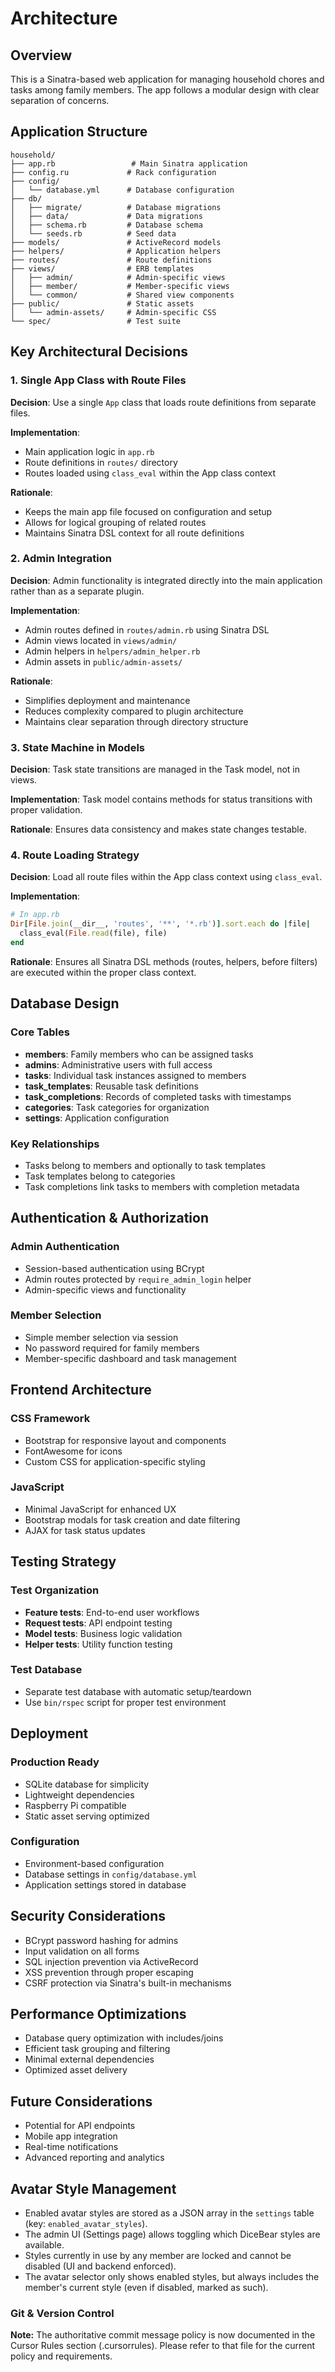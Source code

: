# Architecture

## Overview

This is a Sinatra-based web application for managing household chores and tasks among family members. The app follows a modular design with clear separation of concerns.

## Application Structure

```
household/
├── app.rb                 # Main Sinatra application
├── config.ru             # Rack configuration
├── config/
│   └── database.yml      # Database configuration
├── db/
│   ├── migrate/          # Database migrations
│   ├── data/             # Data migrations
│   ├── schema.rb         # Database schema
│   └── seeds.rb          # Seed data
├── models/               # ActiveRecord models
├── helpers/              # Application helpers
├── routes/               # Route definitions
├── views/                # ERB templates
│   ├── admin/            # Admin-specific views
│   ├── member/           # Member-specific views
│   └── common/           # Shared view components
├── public/               # Static assets
│   └── admin-assets/     # Admin-specific CSS
└── spec/                 # Test suite
```

## Key Architectural Decisions

### 1. Single App Class with Route Files

**Decision**: Use a single `App` class that loads route definitions from separate files.

**Implementation**:
- Main application logic in `app.rb`
- Route definitions in `routes/` directory
- Routes loaded using `class_eval` within the App class context

**Rationale**:
- Keeps the main app file focused on configuration and setup
- Allows for logical grouping of related routes
- Maintains Sinatra DSL context for all route definitions

### 2. Admin Integration

**Decision**: Admin functionality is integrated directly into the main application rather than as a separate plugin.

**Implementation**:
- Admin routes defined in `routes/admin.rb` using Sinatra DSL
- Admin views located in `views/admin/`
- Admin helpers in `helpers/admin_helper.rb`
- Admin assets in `public/admin-assets/`

**Rationale**:
- Simplifies deployment and maintenance
- Reduces complexity compared to plugin architecture
- Maintains clear separation through directory structure

### 3. State Machine in Models

**Decision**: Task state transitions are managed in the Task model, not in views.

**Implementation**: Task model contains methods for status transitions with proper validation.

**Rationale**: Ensures data consistency and makes state changes testable.

### 4. Route Loading Strategy

**Decision**: Load all route files within the App class context using `class_eval`.

**Implementation**:
```ruby
# In app.rb
Dir[File.join(__dir__, 'routes', '**', '*.rb')].sort.each do |file|
  class_eval(File.read(file), file)
end
```

**Rationale**: Ensures all Sinatra DSL methods (routes, helpers, before filters) are executed within the proper class context.

## Database Design

### Core Tables

- **members**: Family members who can be assigned tasks
- **admins**: Administrative users with full access
- **tasks**: Individual task instances assigned to members
- **task_templates**: Reusable task definitions
- **task_completions**: Records of completed tasks with timestamps
- **categories**: Task categories for organization
- **settings**: Application configuration

### Key Relationships

- Tasks belong to members and optionally to task templates
- Task templates belong to categories
- Task completions link tasks to members with completion metadata

## Authentication & Authorization

### Admin Authentication
- Session-based authentication using BCrypt
- Admin routes protected by `require_admin_login` helper
- Admin-specific views and functionality

### Member Selection
- Simple member selection via session
- No password required for family members
- Member-specific dashboard and task management

## Frontend Architecture

### CSS Framework
- Bootstrap for responsive layout and components
- FontAwesome for icons
- Custom CSS for application-specific styling

### JavaScript
- Minimal JavaScript for enhanced UX
- Bootstrap modals for task creation and date filtering
- AJAX for task status updates

## Testing Strategy

### Test Organization
- **Feature tests**: End-to-end user workflows
- **Request tests**: API endpoint testing
- **Model tests**: Business logic validation
- **Helper tests**: Utility function testing

### Test Database
- Separate test database with automatic setup/teardown
- Use `bin/rspec` script for proper test environment

## Deployment

### Production Ready
- SQLite database for simplicity
- Lightweight dependencies
- Raspberry Pi compatible
- Static asset serving optimized

### Configuration
- Environment-based configuration
- Database settings in `config/database.yml`
- Application settings stored in database

## Security Considerations

- BCrypt password hashing for admins
- Input validation on all forms
- SQL injection prevention via ActiveRecord
- XSS prevention through proper escaping
- CSRF protection via Sinatra's built-in mechanisms

## Performance Optimizations

- Database query optimization with includes/joins
- Efficient task grouping and filtering
- Minimal external dependencies
- Optimized asset delivery

## Future Considerations

- Potential for API endpoints
- Mobile app integration
- Real-time notifications
- Advanced reporting and analytics

## Avatar Style Management

- Enabled avatar styles are stored as a JSON array in the `settings` table (key: `enabled_avatar_styles`).
- The admin UI (Settings page) allows toggling which DiceBear styles are available.
- Styles currently in use by any member are locked and cannot be disabled (UI and backend enforced).
- The avatar selector only shows enabled styles, but always includes the member's current style (even if disabled, marked as such).

### Git & Version Control

**Note:** The authoritative commit message policy is now documented in the Cursor Rules section (.cursorrules). Please refer to that file for the current policy and requirements.

